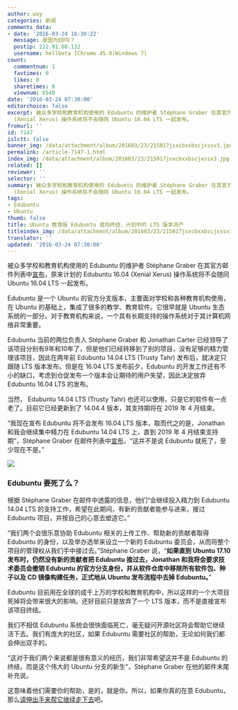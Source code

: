 ```yaml
---
author: wxy
categories: 新闻
comments_data:
- date: '2016-03-24 16:30:22'
  message: 是因为ED吗？
  postip: 222.91.60.132
  username: hellbeta [Chrome 45.0|Windows 7]
count:
  commentnum: 1
  favtimes: 0
  likes: 0
  sharetimes: 0
  viewnum: 6540
date: '2016-03-24 07:30:00'
editorchoice: false
excerpt: 被众多学校和教育机构使用的 Edubuntu 的维护者 Stéphane Graber 在其官方邮件列表中宣布，原来计划的 Edubuntu 16.04
  (Xenial Xerus) 操作系统将不会随同 Ubuntu 16.04 LTS 一起发布。
fromurl: ''
id: 7147
islctt: false
banner_img: /data/attachment/album/201603/23/215017jsxcbxxbscjxssv3.jpg
permalink: /article-7147-1.html
index_img: /data/attachment/album/201603/23/215017jsxcbxxbscjxssv3.jpg
related: []
reviewer: ''
selector: ''
summary: 被众多学校和教育机构使用的 Edubuntu 的维护者 Stéphane Graber 在其官方邮件列表中宣布，原来计划的 Edubuntu 16.04
  (Xenial Xerus) 操作系统将不会随同 Ubuntu 16.04 LTS 一起发布。
tags:
- Edubuntu
- Ubuntu
thumb: false
title: Ubuntu 教育版 Edubuntu 或将终结，计划中的 LTS 版本流产
titleindex_img: /data/attachment/album/201603/23/215017jsxcbxxbscjxssv3.jpg
translator: ''
updated: '2016-03-24 07:30:00'
---
```


被众多学校和教育机构使用的 Edubuntu 的维护者 Stéphane Graber 在其官方邮件列表中[宣布](https://lists.ubuntu.com/archives/ubuntu-devel/2016-March/039281.html)，原来计划的 Edubuntu 16.04 (Xenial Xerus) 操作系统将不会随同 Ubuntu 16.04 LTS 一起发布。


Edubuntu 是一个 Ubuntu 的官方分支版本，主要面对学校和各种教育机构使用，在 Ubuntu 的基础上，集成了很多的教学、教育软件。它很早就是 Ubuntu 生态系统的一部分。对于教育机构来说，一个具有长期支持的操作系统对于其计算机网络非常重要。


Edubuntu 当前的两位负责人 Stéphane Graber 和 Jonathan Carter 已经领导了该项目分别有9年和10年了，但是他们已经转移到了别的项目，没有足够的精力管理该项目，因此在两年前 Edubuntu 14.04 LTS (Trusty Tahr) 发布后，就决定只跟随 LTS 版本发布。但是在 16.04 LTS 发布前夕，Edubuntu 的开发工作还有不小的缺口，考虑到仓促发布一个版本会让期待的用户失望，因此决定放弃 Edubuntu 16.04 LTS 的发布。


当然， Edubuntu 14.04 LTS (Trusty Tahr) 也还可以使用，只是它的软件有一点老了。目前它已经更新到了 14.04.4 版本，其支持期将在 2019 年 4 月结束。


“我现在宣布 Edubuntu 将不会发布 16.04 LTS 版本，取而代之的是，Jonathan 和我会继续集中精力在 Edubuntu 14.04 LTS 上，直到 2019 年 4 月结束支持期”，Stéphane Graber 在邮件列表中[宣布](https://lists.ubuntu.com/archives/ubuntu-devel/2016-March/039281.html)，“这并不是说 Edubuntu 就死了，至少现在不是。”


![](/data/attachment/album/201603/23/215017jsxcbxxbscjxssv3.jpg)


### Edubuntu 要死了么？


根据 Stéphane Graber 在邮件中透露的信息，他们“会继续投入精力到 Edubuntu 14.04 LTS 的支持工作，希望在此期间，有新的贡献者能参与进来，接过 Edubuntu 项目，并按自己的心意去塑造它。”


“我们两个会很乐意协助 Edubuntu 相关的上传工作、帮助新的贡献者取得 Edubuntu 的身份，以及举办选举来设立一个新的 Edubuntu 委员会，从而将整个项目的管理权从我们手中接过去。”Stéphane Graber 说，“**如果直到 Ubuntu 17.10 发布时，仍然没有新的贡献者把 Edubuntu 接过去，Jonathan 和我将会要求技术委员会撤销 Edubuntu 的官方分支身份，并从软件仓库中移除所有软件包、种子以及 CD 镜像构建任务，正式地从 Ubuntu 发布流程中去掉 Edubuntu。**”


Edubuntu 目前用在全球的成千上万的学校和教育机构中，所以这样的一个大项目死掉将会带来很大的影响。还好目前只是放弃了一个 LTS 版本，而不是直接宣布该项目终结。


我们不相信 Edubuntu 系统会很快面临死亡，毫无疑问开源社区将会帮助它继续活下去。我们有庞大的社区，如果 Edubuntu 需要社区的帮助，无论如何我们都会伸出双手的。


“这对于我们两个来说都是很有意义的经历，我们非常希望这并不是 Edubuntu 的终结，而是这个伟大的 Ubuntu 分支的新生”，Stéphane Graber 在他的邮件末尾补充说。


这意味着他们需要你的帮助，是的，就是你。所以，如果你真的在意 Edubuntu，那么[请伸出手来帮它继续走下去](https://www.edubuntu.org/community)吧。
